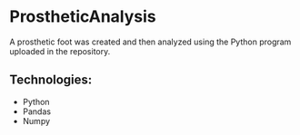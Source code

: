 # ProstheticAnalysis
A prosthetic foot was created and then analyzed using the Python program uploaded in the repository.

## Technologies:
- Python
- Pandas
- Numpy
